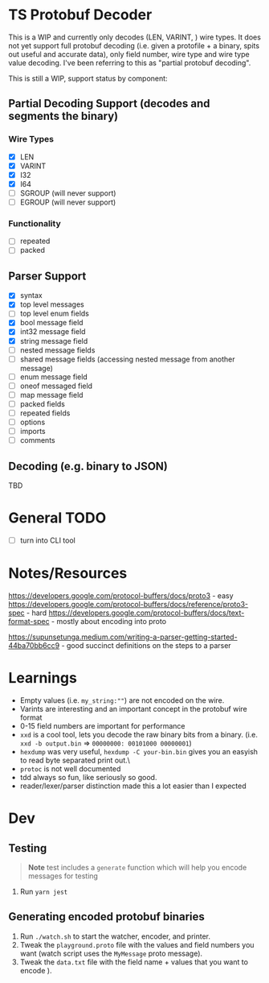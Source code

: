 # TS Protobuf Decoder

This is a WIP and currently only decodes (LEN, VARINT, ) wire types. It does not yet support full protobuf decoding (i.e. given a protofile + a binary, spits out useful and accurate data), only field number, wire type and wire type value decoding. I've been referring to this as "partial protobuf decoding".

This is still a WIP, support status by component:

## Partial Decoding Support (decodes and segments the binary)

### Wire Types

- [x] LEN
- [x] VARINT
- [x] I32
- [x] I64
- [ ] SGROUP (will never support)
- [ ] EGROUP (will never support)

### Functionality

- [ ] repeated
- [ ] packed

## Parser Support

- [x] syntax
- [x] top level messages
- [ ] top level enum fields
- [x] bool message field
- [x] int32 message field
- [x] string message field
- [ ] nested message fields
- [ ] shared message fields (accessing nested message from another message)
- [ ] enum message field
- [ ] oneof messaged field
- [ ] map message field
- [ ] packed fields
- [ ] repeated fields
- [ ] options
- [ ] imports
- [ ] comments

## Decoding (e.g. binary to JSON)

TBD

# General TODO

- [ ] turn into CLI tool

# Notes/Resources

https://developers.google.com/protocol-buffers/docs/proto3 - easy
https://developers.google.com/protocol-buffers/docs/reference/proto3-spec - hard
https://developers.google.com/protocol-buffers/docs/text-format-spec - mostly about encoding into proto

https://supunsetunga.medium.com/writing-a-parser-getting-started-44ba70bb6cc9 - good succinct definitions on the steps to a parser

# Learnings

- Empty values (i.e. `my_string:""`) are not encoded on the wire.
- Varints are interesting and an important concept in the protobuf wire format
- 0-15 field numbers are important for performance
- `xxd` is a cool tool, lets you decode the raw binary bits from a binary. (i.e. `xxd -b output.bin` => `00000000: 00101000 00000001`)
- `hexdump` was very useful, `hexdump -C your-bin.bin` gives you an easyish to read byte separated print out.\
- `protoc` is not well documented
- tdd always so fun, like seriously so good.
- reader/lexer/parser distinction made this a lot easier than I expected

# Dev

## Testing

> **Note**
> test includes a `generate` function which will help you encode messages for testing

1. Run `yarn jest`

## Generating encoded protobuf binaries

1. Run `./watch.sh` to start the watcher, encoder, and printer.
2. Tweak the `playground.proto` file with the values and field numbers you want (watch script uses the `MyMessage` proto message).
3. Tweak the `data.txt` file with the field name + values that you want to encode ).

